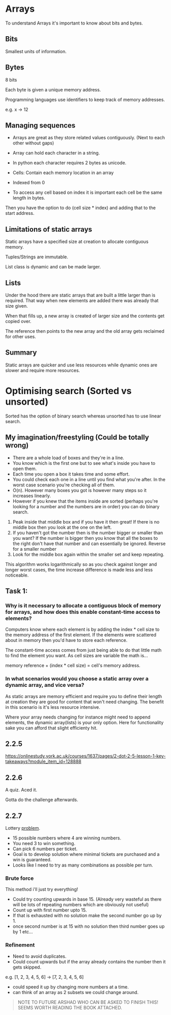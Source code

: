 # Arrays

To understand Arrays it's important to know about bits and bytes.

## Bits

Smallest units of information.

## Bytes

8 bits

Each byte is given a unique memory address.

Programming languages use identifiers to keep track of memory addresses.

e.g. x -> 12

## Managing sequences

- Arrays are great as they store related values contiguously. (Next to each other without gaps)

- Array can hold each character in a string.

- In python each character requires 2 bytes as unicode.

- Cells: Contain each memory location in an array

- Indexed from 0

- To access any cell based on index it is important each cell be the same length in bytes.

Then you have the option to do (cell size * index) and adding that to the start address.

## Limitations of static arrays

Static arrays have a specified size at creation to allocate contiguous memory.

Tuples/Strings are immutable.

List class is dynamic and can be made larger.

## Lists

Under the hood there are static arrays that are built a little larger than is required. That way when new elements are added there was already that size given.

When that fills up, a new array is created of larger size and the contents get copied over.

The reference then points to the new array and the old array gets reclaimed for other uses.

## Summary

Static arrays are quicker and use less resources while dynamic ones are slower and require more resources.

# Optimising search (Sorted vs unsorted)

Sorted has the option of binary search whereas unsorted has to use linear search.

## My imagination/freestyling (Could be totally wrong)

- There are a whole load of boxes and they're in a line.
- You know which is the first one but to see what's inside you have to open them.
- Each time you open a box it takes time and some effort.
- You could check each one in a line until you find what you're after. In the worst case scenario you're checking all of them.
- O(n). However many boxes you got is however many steps so it increases linearly.
- However if you knew that the items inside are sorted (perhaps you're looking for a number and the numbers are in order) you can do binary search.

1. Peak inside that middle box and if you have it then great! If there is no middle box then you look at the one on the left.
2. If you haven't got the number then is the number bigger or smaller than you want? If the number is bigger then you know that all the boxes to the right don't have that number and can essentially be ignored. Reverse for a smaller number
3. Look for the middle box again within the smaller set and keep repeating.

This algorithm works logarithmically so as you check against longer and longer worst cases, the time increase difference is made less and less noticeable. 

## Task 1:

### Why is it necessary to allocate a contiguous block of memory for arrays, and how does this enable constant-time access to elements?

Computers know where each element is by adding the index * cell size to the memory address of the first element. If the elements were scattered about in memory then you'd have to store each reference.

The constant-time access comes from just being able to do that little math to find the element you want. As cell sizes are variable the math is...

memory reference + (index * cell size) = cell's memory address.

### In what scenarios would you choose a static array over a dynamic array, and vice versa?

As static arrays are memory efficient and require you to define their length at creation they are good for content that won't need changing. The benefit in this scenario is it's less resource intensive.

Where your array needs changing for instance might need to append elements, the dynamic array(lists) is your only option. Here for functionality sake you can afford that slight efficienty hit.

## 2.2.5

https://onlinestudy.york.ac.uk/courses/1637/pages/2-dot-2-5-lesson-1-key-takeaways?module_item_id=128888

## 2.2.6

A quiz. Aced it.

Gotta do the challenge afterwards.

## 2.2.7

Lottery [problem](https://onlinestudy.york.ac.uk/courses/1637/pages/2-dot-2-7-activity-modelling-a-lottery-ticket-optimisation-problem?module_item_id=128890).

- 15 possible numbers where 4 are winning numbers.
- You need 3 to win something.
- Can pick 6 numbers per ticket.
- Goal is to develop solution where minimal tickets are purchased and a win is guaranteed.
- Looks like I need to try as many combinations as possible per turn.

### Brute force

This method i'll just try everything!

- Could try counting upwards in base 15. (Already very wasteful as there will be lots of repeating numbers which are obviously not useful)
- Count up with first number upto 15.
- If that is exhausted with no solution make the second number go up by 1.
- once second number is at 15 with no solution then third number goes up by 1 etc...

### Refinement
- Need to avoid duplicates.
- Could count upwards but if the array already contains the number then it gets skipped.

e.g. [1, 2, 3, 4, 5, 6] -> [7, 2, 3, 4, 5, 6]

- could speed it up by changing more numbers at a time.
- can think of an array as 2 subsets we could change around.

> NOTE TO FUTURE ARSHAD WHO CAN BE ASKED TO FINISH THIS! SEEMS WORTH READING THE BOOK ATTACHED.

